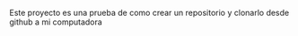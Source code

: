 Este proyecto es una prueba de como crear un repositorio y clonarlo desde github a mi computadora   

